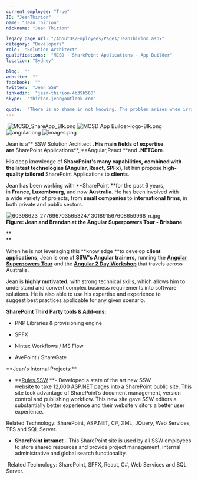 ```yaml
---
current_employee: "True"
ID: "JeanThirion"
name: "Jean Thirion"
nickname: "Jean Thirion"

legacy_page_url: "/AboutUs/Employees/Pages/JeanThirion.aspx"
category: "Developers"
role:  "Solution Architect"
qualifications:  "MCSD - SharePoint Applications - App Builder"
location: "Sydney"

blog:  ""
website:  ""
facebook:  ""
twitter:  "Jean_SSW"
linkedin:  "jean-thirion-4b39b560"
skype:  "thirion.jean@outlook.com"

quote:  "There is no shame in not knowing. The problem arises when irrational thought and attendant behaviour fill the vacuum left by ignorance. (Neil Degrasse Tyson) "
---
```


​​​​ ![MCSD_ShareApp_Blk.png](/Images/Bio/MCSD_ShareApp_Blk.png) ![MCSD App Builder-logo-Blk.png](/Images/Bio/MCSD%20App%20Builder-logo-Blk.png) ![angular.png](/Images/Bio/angular.png) ​![images.png](/Images/Bio/images.png)  

Jean is a** SSW Solution Architect **. His main fields of expertise are** SharePoint Applications**, **Angular, ​React **and **.NETCore**.  

His deep knowledge of **SharePoint's **many capabilities, combined with the** latest technologies (Angular, React, SPFx)**, let him propose **high-quality tailored** SharePoint Applications to **clients**.

Jean has been working with **SharePoint **for the past 6 years, in **France**, **Luxembourg**, and now **Australia**. He has been involved with a wide variety of projects, from **small companies** to **international firms**, in both private and public sectors.  

![60398623_2776967035653247_301891567608659968_n.jpg](/Images/Bio/60398623_2776967035653247_301891567608659968_n.jpg)​  
**Figure: Jean and Brendan at the Angular Superpowers Tour - Brisbane**  

**  
**

When he is not leveraging this **knowledge **to develop **client applications**, Jean is one of **SSW's Angular trainers,** running the **[Angular Superpowers Tour](https://www.ssw.com.au/ssw/Events/Training/Angular-Superpowers-Tour.aspx)** and the **[Angular 2 Day Workshop](https://www.ssw.com.au/ssw/Events/Training/Angular-Workshop.aspx)** that travels across Australia.  

​Jean is **highly motivated**, with strong technical skills, which allows him to understand and convert complex business requirements into software solutions. He is also able to use his expertise and experience to suggest best practices applicable for any given scenario.  

 **SharePoint Third Party tools & Add-ons:**  

*   PNP Libraries & provisioning engine
*   SPFX  

*   Nintex Workflows / MS Flow​  

*   AvePoint / ShareGate  
<div>  
</div><div>**Jean's Internal Projects:**  
</div><div>  
</div>

*   **[Rules.SSW](https://rules.ssw.com.au/) **- Developed a state of the art new SSW website to take 12,000 ASP.NET pages into a SharePoint public site. This site took advantage of SharePoint’s document management, version control and publishing workflow. This new site gave SSW editors a substantially better experience and their website visitors a better user experience.   

Related Technology: SharePoint, ASP.NET, C#, XML, JQuery, Web Services, TFS and SQL Server.​  

*   **SharePoint intranet** - This SharePoint site is used by all SSW employees to store shared resources and provide project management, internal administrative and global search functionality.  

 Related Technology: SharePoint, SPFX, React, C#, Web Services and SQL Server.​​​ 